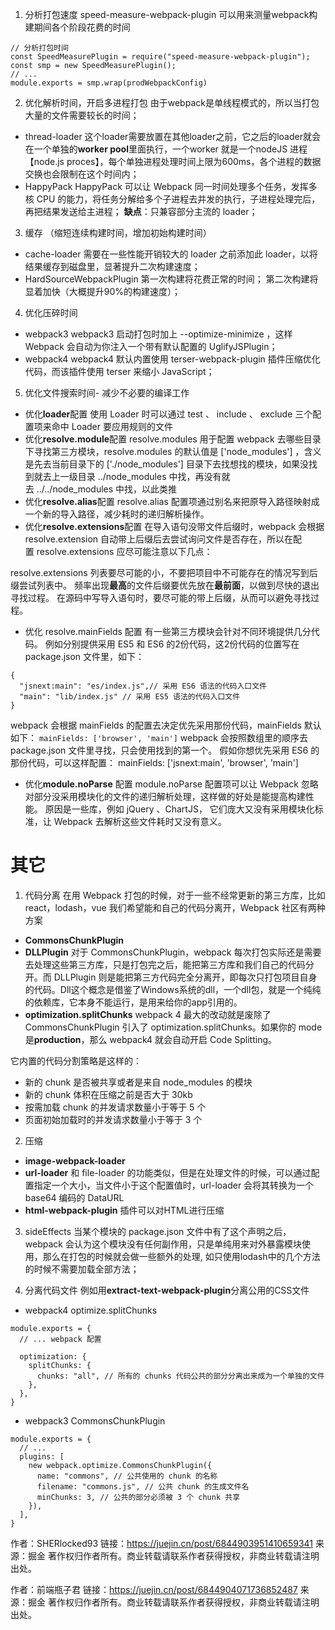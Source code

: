 <!-- https://juejin.cn/post/6844904071736852487#heading-18 -->
1. 分析打包速度
speed-measure-webpack-plugin 可以用来测量webpack构建期间各个阶段花费的时间
```
// 分析打包时间
const SpeedMeasurePlugin = require("speed-measure-webpack-plugin");
const smp = new SpeedMeasurePlugin();
// ...
module.exports = smp.wrap(prodWebpackConfig)

```

2. 优化解析时间，开启多进程打包
由于webpack是单线程模式的，所以当打包大量的文件需要较长的时间；
- thread-loader
    这个loader需要放置在其他loader之前，它之后的loader就会在一个单独的**worker pool**里面执行，一个worker 就是一个nodeJS 进程【node.js proces】，每个单独进程处理时间上限为600ms，各个进程的数据交换也会限制在这个时间内；
- HappyPack
    HappyPack 可以让 Webpack 同一时间处理多个任务，发挥多核 CPU 的能力，将任务分解给多个子进程去并发的执行，子进程处理完后，再把结果发送给主进程；
    **缺点**：只兼容部分主流的 loader；

3. 缓存 （缩短连续构建时间，增加初始构建时间）
- cache-loader
    需要在一些性能开销较大的 loader 之前添加此 loader，以将结果缓存到磁盘里，显著提升二次构建速度；
- HardSourceWebpackPlugin
    第一次构建将花费正常的时间；
    第二次构建将显着加快（大概提升90%的构建速度）；

4. 优化压碎时间
- webpack3
    webpack3 启动打包时加上 --optimize-minimize ，这样 Webpack 会自动为你注入一个带有默认配置的 UglifyJSPlugin；
- webpack4
    webpack4 默认内置使用 terser-webpack-plugin 插件压缩优化代码，而该插件使用 terser 来缩小 JavaScript；

5. 优化文件搜索时间- 减少不必要的编译工作
- 优化**loader**配置
使用 Loader 时可以通过 test 、 include 、 exclude 三个配置项来命中 Loader 要应用规则的文件
- 优化**resolve.module**配置
resolve.modules 用于配置 webpack 去哪些目录下寻找第三方模块，resolve.modules 的默认值是 ['node_modules'] ，含义是先去当前目录下的 ['./node_modules'] 目录下去找想找的模块，如果没找到就去上一级目录 ../node_modules 中找，再没有就去 ../../node_modules 中找，以此类推
- 优化**resolve.alias**配置
resolve.alias 配置项通过别名来把原导入路径映射成一个新的导入路径，减少耗时的递归解析操作。
- 优化**resolve.extensions**配置
在导入语句没带文件后缀时，webpack 会根据 resolve.extension 自动带上后缀后去尝试询问文件是否存在，所以在配置 resolve.extensions 应尽可能注意以下几点：

resolve.extensions 列表要尽可能的小，不要把项目中不可能存在的情况写到后缀尝试列表中。
频率出现**最高**的文件后缀要优先放在**最前面**，以做到尽快的退出寻找过程。
在源码中写导入语句时，要尽可能的带上后缀，从而可以避免寻找过程。

- 优化 resolve.mainFields 配置
有一些第三方模块会针对不同环境提供几分代码。 例如分别提供采用 ES5 和 ES6 的2份代码，这2份代码的位置写在 package.json 文件里，如下：
```
{
  "jsnext:main": "es/index.js",// 采用 ES6 语法的代码入口文件
  "main": "lib/index.js" // 采用 ES5 语法的代码入口文件
}
```
webpack 会根据 mainFields 的配置去决定优先采用那份代码，mainFields 默认如下：
```mainFields: ['browser', 'main']```
webpack 会按照数组里的顺序去 package.json 文件里寻找，只会使用找到的第一个。
假如你想优先采用 ES6 的那份代码，可以这样配置：
mainFields: ['jsnext:main', 'browser', 'main']

- 优化**module.noParse** 配置
module.noParse 配置项可以让 Webpack 忽略对部分没采用模块化的文件的递归解析处理，这样做的好处是能提高构建性能。 原因是一些库，例如 jQuery 、ChartJS， 它们庞大又没有采用模块化标准，让 Webpack 去解析这些文件耗时又没有意义。

# 其它 
1. 代码分离
在用 Webpack 打包的时候，对于一些不经常更新的第三方库，比如 react，lodash，vue 我们希望能和自己的代码分离开，Webpack 社区有两种方案
- **CommonsChunkPlugin**
- **DLLPlugin**
对于 CommonsChunkPlugin，webpack 每次打包实际还是需要去处理这些第三方库，只是打包完之后，能把第三方库和我们自己的代码分开。而 DLLPlugin 则是能把第三方代码完全分离开，即每次只打包项目自身的代码。Dll这个概念是借鉴了Windows系统的dll，一个dll包，就是一个纯纯的依赖库，它本身不能运行，是用来给你的app引用的。
- **optimization.splitChunks**
webpack 4 最大的改动就是废除了 CommonsChunkPlugin 引入了 optimization.splitChunks。如果你的 mode 是**production**，那么 webpack4 就会自动开启 Code Splitting。

它内置的代码分割策略是这样的：

  - 新的 chunk 是否被共享或者是来自 node_modules 的模块
  - 新的 chunk 体积在压缩之前是否大于 30kb
  - 按需加载 chunk 的并发请求数量小于等于 5 个
  - 页面初始加载时的并发请求数量小于等于 3 个




2. 压缩
- **image-webpack-loader**
- **url-loader** 和 file-loader 的功能类似，但是在处理文件的时候，可以通过配置指定一个大小，当文件小于这个配置值时，url-loader 会将其转换为一个 base64 编码的 DataURL
- **html-webpack-plugin** 插件可以对HTML进行压缩

3. sideEffects
当某个模块的 package.json 文件中有了这个声明之后，webpack 会认为这个模块没有任何副作用，只是单纯用来对外暴露模块使用，那么在打包的时候就会做一些额外的处理, 如只使用lodash中的几个方法的时候不需要加载全部方法；

4. 分离代码文件
例如用**extract-text-webpack-plugin**分离公用的CSS文件

- webpack4 optimize.splitChunks
```
module.exports = {
  // ... webpack 配置

  optimization: {
    splitChunks: {
      chunks: "all", // 所有的 chunks 代码公共的部分分离出来成为一个单独的文件
    },
  },
}
```

- webpack3 CommonsChunkPlugin
```
module.exports = {
  // ...
  plugins: [
    new webpack.optimize.CommonsChunkPlugin({
      name: "commons", // 公共使用的 chunk 的名称
      filename: "commons.js", // 公共 chunk 的生成文件名
      minChunks: 3, // 公共的部分必须被 3 个 chunk 共享
    }),
  ],
}
```
作者：SHERlocked93
链接：https://juejin.cn/post/6844903951410659341
来源：掘金
著作权归作者所有。商业转载请联系作者获得授权，非商业转载请注明出处。

作者：前端瓶子君
链接：https://juejin.cn/post/6844904071736852487
来源：掘金
著作权归作者所有。商业转载请联系作者获得授权，非商业转载请注明出处。
